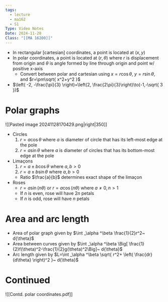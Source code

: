 ```yaml
---
tags:
  - lecture
  - ma162
  - S1
Type: Video Notes
Date: 2024-11-28
Class: "[[MA 16200]]"
---
```

- In rectangular [cartesian] coordinates, a point is located at $(x,y)$
- In polar coordinates, a point is located at $(r,\theta)$ where $r$ is displacement from origin and $\theta$ is angle formed by line through origin and point w/ positive x-axis
	- Convert between polar and cartesian using $x=r\cos \theta$, $y=r\sin \theta$, and $r=\pm\sqrt{ x^2+y^2 }$
- $\left( -2, -\frac{\pi}{3} \right)=\left(2, \frac{2\pi}{3}\right)\to(-1,-\sqrt{ 3 })$
# Polar graphs
![[Pasted image 20241128170429.png|right|350]]
- Circles
	1.  $r=a\cos \theta$ where $a$ is diameter of circle that has its left-most edge at the pole
	2. $r=a\sin \theta$ where $a$ is diameter of circles that has its bottom-most edge at the pole
- Limaçons
	1. $r=a\pm b\cos \theta$ where $a,b>0$
	2. $r=a\pm b\sin \theta$ where $a,b>0$
	- Ratio $\frac{a}{b}$ determines exact shape of the limaçon
- Roses
	- $r=a\sin(n\theta)$ or $r=a\cos(n\theta)$ where $a \neq0, n>1$
	- If $n$ is even, rose will have $2n$ petals
	- If $n$ is odd, rose will have $n$ petals
# Area and arc length
- Area of polar graph given by $\int _\alpha ^\beta  \frac{1}{2}r^2~ d{\theta}$
- Area between curves given by $\int _\alpha ^\beta \Big[ \frac{1}{2}f(\theta)^2-\frac{1}{2}g(\theta)^2\Big]~ d{\theta}$
- Arc length given by $L=\int _\alpha ^\beta \sqrt{ r^2+ \left( \frac{dr}{d\theta} \right)^2 }~ d{\theta}$
# Continued
![[Contd. polar coordinates.pdf]]